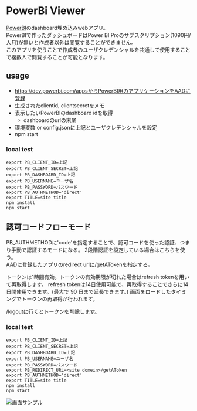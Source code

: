 # PowerBi Viewer

[PowerBI](https://app.powerbi.comdashbaord)のdashboard埋め込みwebアプリ。  
PowerBIで作ったダッシュボードはPower BI Proのサブスクリプション(1090円/人月)が無いと作成者以外は閲覧することができません。  
このアプリを使うことで作成者のユーザクレデンシャルを共通して使用することで複数人で閲覧することが可能となります。  

## usage
- https://dev.powerbi.com/appsからPowerBI用のアプリケーションをAADに登録  
- 生成されたclientid, clientsecretをメモ
- 表示したいPowerBIのdashboard idを取得
  - dashboardのurlの末尾
- 環境変数 or config.jsonに上記とユーザクレデンシャルを設定
- npm start

### local test
```
export PB_CLIENT_ID=上記
export PB_CLIENT_SECRET=上記
export PB_DASHBOARD_ID=上記
export PB_USERNAME=ユーザ名
export PB_PASSWORD=パスワード
export PB_AUTHMETHOD='direct'
export TITLE=site title
npm install
npm start
```

## 認可コードフローモード
PB_AUTHMETHODに'code'を指定することで、認可コードを使った認証、つまり手動で認証するモードになる。
2段階認証を設定している場合はこちらを使う。    
AADに登録したアプリのredirect urlに/getATokenを指定する。  

トークンは1時間有効。トークンの有効期限が切れた場合はrefresh tokenを用いて再取得します。
refresh tokenは14日使用可能で、再取得することでさらに14日間使用できます。(最大で 90 日まで延長できます。)
画面をロードしたタイミングでトークンの再取得が行われます。

/logoutに行くとトークンを削除します。  

### local test
```
export PB_CLIENT_ID=上記
export PB_CLIENT_SECRET=上記
export PB_DASHBOARD_ID=上記
export PB_USERNAME=ユーザ名
export PB_PASSWORD=パスワード
export PB_REDIRECT_URL=<site domein>/getAToken
export PB_AUTHMETHOD='direct'
export TITLE=site title
npm install
npm start
```
![画面サンプル](http://i.imgur.com/roQMm2j.png)
